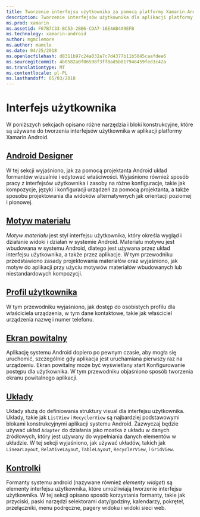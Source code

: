```yaml
---
title: Tworzenie interfejsu użytkownika za pomocą platformy Xamarin.Android
description: Tworzenie interfejsów użytkownika dla aplikacji platformy Xamarin.Android
ms.prod: xamarin
ms.assetid: F67B7C33-BC53-2BB6-CDA7-16E4AB4A9EFB
ms.technology: xamarin-android
author: mgmclemore
ms.author: mamcle
ms.date: 04/25/2018
ms.openlocfilehash: d8311b97c24a032a7c7d4377b11b5045caafdee6
ms.sourcegitcommit: 4b0582a0f06598f3ff8ad5b817946459fed3c42a
ms.translationtype: MT
ms.contentlocale: pl-PL
ms.lasthandoff: 05/03/2018
---
```

# <a name="user-interface"></a>Interfejs użytkownika

W poniższych sekcjach opisano różne narzędzia i bloki konstrukcyjne, które są używane do tworzenia interfejsów użytkownika w aplikacji platformy Xamarin.Android.

## <a name="android-designerandroiduser-interfaceandroid-designerindexmd"></a>[Android Designer](~/android/user-interface/android-designer/index.md)

W tej sekcji wyjaśniono, jak za pomocą projektanta Android układ formantów wizualnie i edytować właściwości. Wyjaśniono również sposób pracy z interfejsów użytkownika i zasoby na różne konfiguracje, takie jak kompozycje, języki i konfiguracji urządzeń za pomocą projektanta, a także sposobu projektowania dla widoków alternatywnych jak orientacji poziomej i pionowej.

## <a name="material-themeandroiduser-interfacematerial-thememd"></a>[Motyw materiału](~/android/user-interface/material-theme.md)

*Motyw materiału* jest styl interfejsu użytkownika, który określa wygląd i działanie widoki i działań w systemie Android. Materiału motywu jest wbudowana w systemu Android, dlatego jest używana przez układ interfejsu użytkownika, a także przez aplikacje. W tym przewodniku przedstawiono zasady projektowania materiałów oraz wyjaśniono, jak motyw do aplikacji przy użyciu motywów materiałów wbudowanych lub niestandardowych kompozycji.

## <a name="user-profileandroiduser-interfaceuser-profilemd"></a>[Profil użytkownika](~/android/user-interface/user-profile.md)

W tym przewodniku wyjaśniono, jak dostęp do osobistych profilu dla właściciela urządzenia, w tym dane kontaktowe, takie jak właściciel urządzenia nazwę i numer telefonu.

## <a name="splash-screenandroiduser-interfacesplash-screenmd"></a>[Ekran powitalny](~/android/user-interface/splash-screen.md)

Aplikację systemu Android dopiero po pewnym czasie, aby mogła się uruchomić, szczególnie gdy aplikacja jest uruchamiana pierwszy raz na urządzeniu. Ekran powitalny może być wyświetlany start Konfigurowanie postępu dla użytkownika. W tym przewodniku objaśniono sposób tworzenia ekranu powitalnego aplikacji.

## <a name="layoutsandroiduser-interfacelayoutsindexmd"></a>[Układy](~/android/user-interface/layouts/index.md)

Układy służą do definiowania struktury visual dla interfejsu użytkownika.
Układy, takie jak `ListView` i `RecyclerView` są najbardziej podstawowymi blokami konstrukcyjnymi aplikacji systemu Android. Zazwyczaj będzie używać układ `Adapter` do działania jako mostka z układu w danych źródłowych, który jest używany do wypełniania danych elementów w układzie. W tej sekcji wyjaśniono, jak używać układów, takich jak `LinearLayout`, `RelativeLayout`, `TableLayout`, `RecyclerView`, i `GridView`.

## <a name="controlsandroiduser-interfacecontrolsindexmd"></a>[Kontrolki](~/android/user-interface/controls/index.md)

Formanty systemu android (nazywane również *elementy widget*) są elementy interfejsu użytkownika, które umożliwiają tworzenie interfejsu użytkownika. W tej sekcji opisano sposób korzystania formanty, takie jak przyciski, paski narzędzi selektorami daty/godziny, kalendarzy, pokręteł, przełączniki, menu podręczne, pagery widoku i widoki sieci web.

